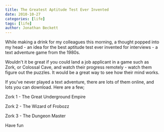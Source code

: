 ```yaml
---
title: The Greatest Aptitude Test Ever Invented
date: 2010-10-27
categories: [life]
tags: [life]
author: Jonathan Beckett
---
```


While making a drink for my colleagues this morning, a thought popped into my head - an idea for the best aptitude test ever invented for interviews - a text adventure game from the 1980s.

Wouldn't it be great if you could land a job applicant in a game such as Zork, or Colossal Cave, and watch their progress remotely - watch them figure out the puzzles. It would be a great way to see how their mind works.

If you've never played a text adventure, there are lots of them online, and lots you can download. Here are a few;

Zork 1 - The Great Underground Empire

Zork 2 - The Wizard of Frobozz

Zork 3 - The Dungeon Master

Have fun 